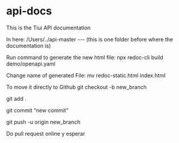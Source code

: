# api-docs
This is the Tiui API documentation


In here: /Users/../api-master  --- (this is one folder before where the documentation is) 

Run command to generate the new html file: 
npx redoc-cli build demo/openapi.yaml

Change name of generated File: 
mv redoc-static.html index.html

To move it directly to Github
git checkout -b new_branch

git add .

git commit “new commit”

git push -u origin new_branch

Do pull request online y esperar

